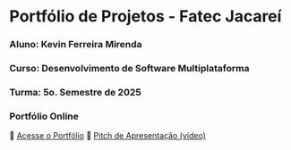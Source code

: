 # Portfólio de Projetos - Fatec Jacareí
### Aluno: Kevin Ferreira Mirenda
### Curso: Desenvolvimento de Software Multiplataforma
### Turma: 5o. Semestre de 2025

### Portfólio Online  
🔗 [Acesse o Portfólio](https://fatec-jacarei-dsm-portfolio.github.io/ra2581392513010/)
🎤 [Pitch de Apresentação (vídeo)](https://youtu.be/vAgzJfdeDlY)